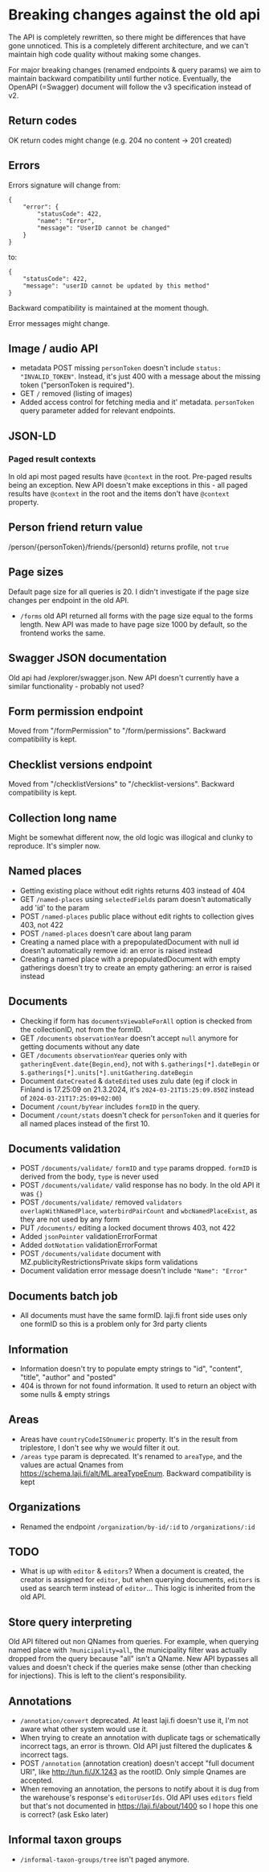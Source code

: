 # Breaking changes against the old api

The API is completely rewritten, so there might be differences that have gone unnoticed. This is a completely different architecture, and we can't maintain high code quality without making some changes.

For major breaking changes (renamed endpoints & query params) we aim to maintain backward compatibility until further notice. Eventually, the OpenAPI (=Swagger) document will follow the v3 specification instead of v2.

## Return codes

OK return codes might change (e.g. 204 no content -> 201 created)

## Errors

Errors signature will change from:

```
{
	"error": {
		"statusCode": 422,
		"name": "Error",
		"message": "UserID cannot be changed"
	}
}
```

to: 

```
{
	"statusCode": 422,
	"message": "userID cannot be updated by this method"
}
```

Backward compatibility is maintained at the moment though.

Error messages might change.

## Image / audio API

* metadata POST missing `personToken` doesn't include `status: "INVALID_TOKEN"`. Instead, it's just 400 with a message
  about the missing token ("personToken is required").
* GET `/` removed (listing of images)
* Added access control for fetching media and it' metadata. `personToken` query parameter added for relevant endpoints.

## JSON-LD

### Paged result contexts

In old api most paged results have `@context` in the root. Pre-paged results being an exception. New API doesn't make exceptions in this - all paged results have `@context` in the root and the items don't have `@context` property.

## Person friend return value

/person/{personToken}/friends/{personId} returns profile, not `true`

## Page sizes

Default page size for all queries is 20. I didn't investigate if the page size changes per endpoint in the old API.

* `/forms` old API returned all forms with the page size equal to the forms length. New API was made to have page size 1000 by default, so the frontend works the same.

## Swagger JSON documentation

Old api had /explorer/swagger.json. New API doesn't currently have a similar functionality - probably not used?

## Form permission endpoint

Moved from "/formPermission" to "/form/permissions". Backward compatibility is kept.

## Checklist versions endpoint

Moved from "/checklistVersions" to "/checklist-versions". Backward compatibility is kept.

## Collection long name

Might be somewhat different now, the old logic was illogical and clunky to reproduce. It's simpler now.

## Named places

* Getting existing place without edit rights returns 403 instead of 404
* GET `/named-places` using `selectedFields` param doesn't automatically add 'id' to the param
* POST `/named-places` public place without edit rights to collection gives 403, not 422
* POST `/named-places` doesn't care about lang param
* Creating a named place with a prepopulatedDocument with null id doesn't automatically remove id: an error is raised instead
* Creating a named place with a prepopulatedDocument with empty gatherings doesn't try to create an empty gathering: an error is raised instead

 ## Documents

* Checking if form has `documentsViewableForAll` option is checked from the collectionID, not from the formID.
* GET `/documents` `observationYear` doesn't accept `null` anymore for getting documents without any date
* GET `/documents` `observationYear` queries only with `gatheringEvent.date{Begin,end}`, not with `$.gatherings[*].dateBegin` or `$.gatherings[*].units[*].unitGathering.dateBegin`
* Document `dateCreated` & `dateEdited` uses zulu date (eg if clock in Finland is 17.25:09 on 21.3.2024, it's `2024-03-21T15:25:09.850Z` instead of `2024-03-21T17:25:09+02:00`)
* Document `/count/byYear` includes `formID` in the query.
* Document `/count/stats` doesn't check for `personToken` and it queries for all named places instead of the first 10.

 ## Documents validation

 * POST `/documents/validate/` `formID` and `type` params dropped. `formID` is derived from the body, `type` is never used
 * POST `/documents/validate/` valid response has no body. In the old API it was `{}`
 * POST `/documents/validate/` removed `validators` `overlapWithNamedPlace`, `waterbirdPairCount` and `wbcNamedPlaceExist`, as they are not used by any form
 * PUT `/documents/` editing a locked document throws 403, not 422
 * Added `jsonPointer` validationErrorFormat
 * Added `dotNotation` validationErrorFormat
 * POST `/documents/validate` document with MZ.publicityRestrictionsPrivate skips form validations
 * Document validation error message doesn't include `"Name": "Error"`

 ## Documents batch job

 * All documents must have the same formID. laji.fi front side uses only one formID so this is a problem only for 3rd party clients

## Information

* Information doesn't try to populate empty strings to "id", "content", "title", "author" and "posted"
* 404 is thrown for not found information. It used to return an object with some nulls & empty strings

## Areas

* Areas have `countryCodeISOnumeric` property. It's in the result from triplestore, I don't see why we would filter it out.
* `/areas` `type` param is deprecated. It's renamed to `areaType`, and the values are actual Qnames from https://schema.laji.fi/alt/ML.areaTypeEnum. Backward compatibility is kept

## Organizations

* Renamed the endpoint `/organization/by-id/:id` to `/organizations/:id`

 ## TODO

 * What is up with `editor` & `editors`? When a document is created, the creator is assigned for `editor`, but when querying documents, `editors` is used as search term instead of `editor`... This logic is inherited from the old API.

## Store query interpreting

Old API filtered out non QNames from queries. For example, when querying named place with `?municipality=all`, the municipality filter was actually dropped from the query because "all" isn't a QName. New API bypasses all values and doesn't check if the queries make sense (other than checking for injections). This is left to the client's responsibility.

## Annotations

* `/annotation/convert` deprecated. At least laji.fi doesn't use it, I'm not aware what other system would use it.
* When trying to create an annotation with duplicate tags or schematically incorrect tags, an error is thrown. Old API just filtered the duplicates & incorrect tags.
* POST `/annotation` (annotation creation) doesn't accept "full document URI", like http://tun.fi/JX.1243 as the rootID. Only simple Qnames are accepted.
* When removing an annotation, the persons to notify about it is dug from the warehouse's response's `editorUserIds`.  Old API uses `editors` field but that's not documented in https://laji.fi/about/1400 so I hope this one is correct?  (ask Esko later)

## Informal taxon groups

* `/informal-taxon-groups/tree` isn't paged anymore.
